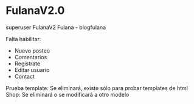 # FulanaV2.0
superuser FulanaV2
Fulana - blogfulana

Falta habilitar:
- Nuevo posteo
- Comentarios
- Registrate
- Editar usuario
- Contact

Prueba template: Se eliminará, existe sólo para probar templates de html
Shop: Se eliminará o se modificará a otro modelo
